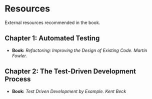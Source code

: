 # Resources

External resources recommended in the book.

## Chapter 1: Automated Testing

* **Book:** _Refactoring: Improving the Design of Existing Code. Martin Fowler._

## Chapter 2: The Test-Driven Development Process

* **Book:** _Test Driven Development by Example. Kent Beck_
